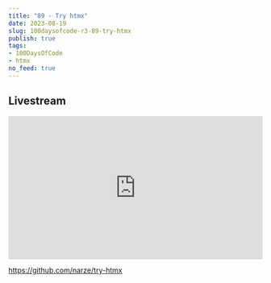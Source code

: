 ```yaml
---
title: "89 - Try htmx"
date: 2023-08-19
slug: 100daysofcode-r3-89-try-htmx
publish: true
tags:
- 100DaysOfCode
- htmx
no_feed: true
---
```


## Livestream

<iframe width="100%" style="aspect-ratio: 16 / 9;" src="https://www.youtube.com/embed/tQy3TREmJMQ" title="YouTube video player" frameborder="0" allow="accelerometer; autoplay; clipboard-write; encrypted-media; gyroscope; picture-in-picture; web-share" allowfullscreen></iframe>

https://github.com/narze/try-htmx